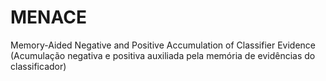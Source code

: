 # MENACE
Memory-Aided Negative and Positive Accumulation of Classifier Evidence (Acumulação negativa e positiva auxiliada pela memória de evidências do classificador)
